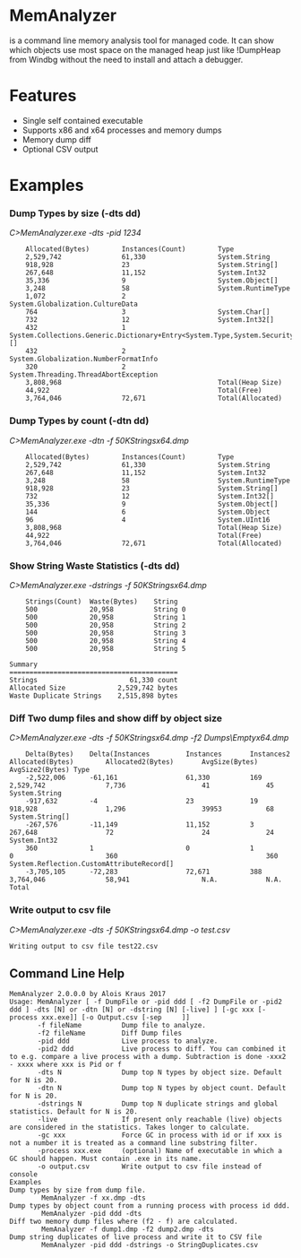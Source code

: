 # MemAnalyzer
is a command line memory analysis tool for managed code.
It can show which objects use most space on the managed heap just like !DumpHeap from Windbg without the need to install and attach a debugger. 

# Features

- Single self contained executable
- Supports x86 and x64 processes and memory dumps
- Memory dump diff
- Optional CSV output 

# Examples
### Dump Types by size (-dts dd)
*C>MemAnalyzer.exe -dts -pid 1234*

		Allocated(Bytes)        Instances(Count)        Type
		2,529,742               61,330                  System.String
		918,928                 23                      System.String[]
		267,648                 11,152                  System.Int32
		35,336                  9                       System.Object[]
		3,248                   58                      System.RuntimeType
		1,072                   2                       System.Globalization.CultureData
		764                     3                       System.Char[]
		732                     12                      System.Int32[]
		432                     1                       System.Collections.Generic.Dictionary+Entry<System.Type,System.Security.Policy.EvidenceTypeDescriptor>[]
		432                     2                       System.Globalization.NumberFormatInfo
		320                     2                       System.Threading.ThreadAbortException
		3,808,968                                       Total(Heap Size)
		44,922                                          Total(Free)
		3,764,046               72,671                  Total(Allocated)

### Dump Types by count (-dtn dd)
*C>MemAnalyzer.exe -dtn -f 50KStringsx64.dmp*

		Allocated(Bytes)        Instances(Count)        Type
		2,529,742               61,330                  System.String
		267,648                 11,152                  System.Int32
		3,248                   58                      System.RuntimeType
		918,928                 23                      System.String[]
		732                     12                      System.Int32[]
		35,336                  9                       System.Object[]
		144                     6                       System.Object
		96                      4                       System.UInt16
		3,808,968                                       Total(Heap Size)
		44,922                                          Total(Free)
		3,764,046               72,671                  Total(Allocated)

### Show String Waste Statistics (-dts dd)
*C>MemAnalyzer.exe -dstrings -f 50KStringsx64.dmp*

		Strings(Count)  Waste(Bytes)    String
		500             20,958          String 0
		500             20,958          String 1
		500             20,958          String 2
		500             20,958          String 3
		500             20,958          String 4
		500             20,958          String 5

	Summary
	==========================================
	Strings                       61,330 count
	Allocated Size             2,529,742 bytes
	Waste Duplicate Strings    2,515,898 bytes

### Diff Two dump files and show diff by object size
*C>MemAnalyzer.exe  -dts -f 50KStringsx64.dmp -f2 Dumps\Emptyx64.dmp*

		Delta(Bytes)    Delta(Instances         Instances       Instances2      Allocated(Bytes)        Allocated2(Bytes)       AvgSize(Bytes)  AvgSize2(Bytes) Type
		-2,522,006      -61,161                 61,330          169             2,529,742               7,736                   41              45              System.String
		-917,632        -4                      23              19              918,928                 1,296                   39953           68              System.String[]
		-267,576        -11,149                 11,152          3               267,648                 72                      24              24              System.Int32
		360             1                       0               1               0                       360                                     360             System.Reflection.CustomAttributeRecord[]
		-3,705,105      -72,283                 72,671          388             3,764,046               58,941                  N.A.            N.A.            Total

### Write output to csv file
*C>MemAnalyzer.exe  -dts -f 50KStringsx64.dmp -o test.csv*

	Writing output to csv file test22.csv

## Command Line Help

	MemAnalyzer 2.0.0.0 by Alois Kraus 2017
	Usage: MemAnalyzer [ -f DumpFile or -pid ddd [ -f2 DumpFile or -pid2 ddd ] -dts [N] or -dtn [N] or -dstring [N] [-live] ] [-gc xxx [-process xxx.exe]] [-o Output.csv [-sep     ]]
		   -f fileName          Dump file to analyze.
		   -f2 fileName         Diff Dump files
		   -pid ddd             Live process to analyze.
		   -pid2 ddd            Live process to diff. You can combined it to e.g. compare a live process with a dump. Subtraction is done -xxx2 - xxxx where xxx is Pid or f
		   -dts N               Dump top N types by object size. Default for N is 20.
		   -dtn N               Dump top N types by object count. Default for N is 20.
		   -dstrings N          Dump top N duplicate strings and global statistics. Default for N is 20.
		   -live                If present only reachable (live) objects are considered in the statistics. Takes longer to calculate.
		   -gc xxx              Force GC in process with id or if xxx is not a number it is treated as a command line substring filter.
		   -process xxx.exe     (optional) Name of executable in which a GC should happen. Must contain .exe in its name.
		   -o output.csv        Write output to csv file instead of console
	Examples
	Dump types by size from dump file.
			MemAnalyzer -f xx.dmp -dts
	Dump types by object count from a running process with process id ddd.
			MemAnalyzer -pid ddd -dts
	Diff two memory dump files where (f2 - f) are calculated.
			MemAnalyzer -f dump1.dmp -f2 dump2.dmp -dts
	Dump string duplicates of live process and write it to CSV file
			MemAnalyzer -pid ddd -dstrings -o StringDuplicates.csv

